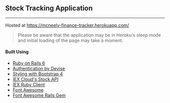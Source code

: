 ## Stock Tracking Application
---  
 
Hosted at https://mcneely-finance-tracker.herokuapp.com/
> Please be aware that the application may be in Heroku's sleep mode and initial loading of the page may take a moment.  


#### Built Using

  * [Ruby on Rails 6](https://rubyonrails.org/ "Ruby on Rail's Homepage")  
  * [Authentication by Devise](https://github.com/heartcombo/devise "Devise Gem Github Page")  
  * [Styling with Bootstrap 4](https://getbootstrap.com/ "Bootstrap's Homepage")  
  * [IEX Cloud's Stock API](https://iexcloud.io/ "IEX Cloud's Homepage")  
  * [IEX Ruby Client](https://github.com/dblock/iex-ruby-client "IEX Ruby Client Gem Github Page")  
  * [Font Awesome](https://fontawesome.com/ "Font Awesome's Homepage")  
  * [Font Awesome Rails Gem](https://github.com/bokmann/font-awesome-rails "Font Awesome Rails Gem Github Page")  
  
